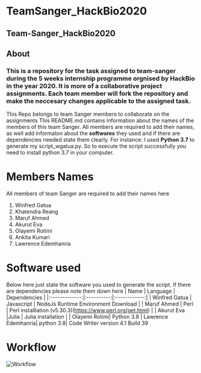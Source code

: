 # TeamSanger_HackBio2020
## Team-Sanger_HackBio2020

## About
### This is a repository for the task assigned to team-sanger during the 5 weeks internship programme orgnised by HackBio in the year 2020. It is more of a collaborative project assignments. Each team member will fork the repository and make the neccesary changes applicable to the assigned task. 

This Repo belongs to team Sanger members to collaborate on the assignments
This README.md contains information about the names of the members of this team Sanger. All members are required to add their names, as well add informaton about the **softwares** they used and if there are dependencies needed state them clearly.
For instance: I used **Python 3.7** to generate my script_wgatua.py. So to execute the script successfully you need to install python 3.7 in your computer.

# Members Names
All members of team Sanger are required to add their names here
1. Winfred Gatua
2. Khatendra Reang
3. Maruf Ahmed
4. Akurut Eva
5. Olayemi Rotimi
6. Ankita Kumari
7. Lawrence Edemhanria


# Software used

Below here just state the software you used to generate the script. If there are dependencies please note them down here
|      Name     |  Language  | Dependencies |
|:-------------:|:----------:|:------------:|
| Winfred Gatua | Javascript |  NodeJs Runtime Environment Download |
|  Maruf Ahmed  |      Perl     |       Perl installlation (v5.30.3)(https://www.perl.org/get.html)      |
| Akurut Eva    |Julia       |  Julia installation      |
| Olayemi Rotimi| Python 3.8
| Lawrence Edemhanria|   python 3.8| Code Writer version 4.1 Build 39

# Workflow
![Workflow](https://github.com/winfrednyoroka/TeamSanger_HackBio2020/blob/master/Flowchart.png)
